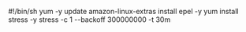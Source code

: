 <!-- 
    Test stress script to simulate hits on instance. The test stress will run a workload generator tool stress designed to subject a system to a configurable measures.

    We configure stress to spawn 1 worker with a timeput of 300000000 microseconds or 5 mins for 30 minutes.
 -->

#!/bin/sh 
yum -y update
amazon-linux-extras install epel -y
yum install stress -y
stress -c 1 --backoff 300000000 -t 30m